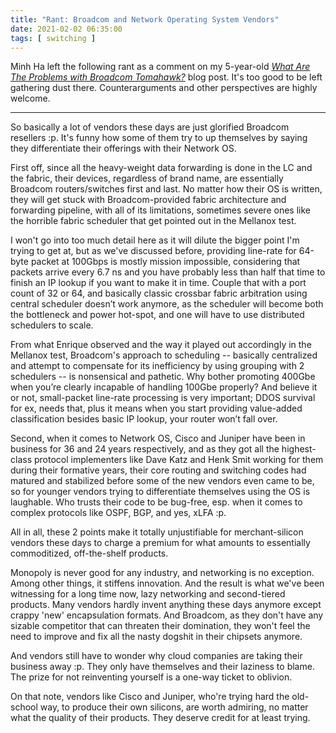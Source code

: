 ```yaml
---
title: "Rant: Broadcom and Network Operating System Vendors"
date: 2021-02-02 06:35:00
tags: [ switching ]
---
```

Minh Ha left the following rant as a comment on my 5-year-old _[What Are The Problems with Broadcom Tomahawk?](/2016/05/what-are-problems-with-broadcom/)_ blog post. It's too good to be left gathering dust there. Counterarguments and other perspectives are highly welcome.

---

So basically a lot of vendors these days are just glorified Broadcom resellers :p. It's funny how some of them try to up themselves by saying they differentiate their offerings with their Network OS. 
<!--more-->
First off, since all the heavy-weight data forwarding is done in the LC and the fabric, their devices, regardless of brand name, are essentially Broadcom routers/switches first and last. No matter how their OS is written, they will get stuck with Broadcom-provided fabric architecture and forwarding pipeline, with all of its limitations, sometimes severe ones like the horrible fabric scheduler that get pointed out in the Mellanox test.

I won't go into too much detail here as it will dilute the bigger point I'm trying to get at, but as we've discussed before, providing line-rate for 64-byte packet at 100Gbps is mostly mission impossible, considering that packets arrive every 6.7 ns and you have probably less than half that time to finish an IP lookup if you want to make it in time. Couple that with a port count of 32 or 64, and basically classic crossbar fabric arbitration using central scheduler doesn’t work anymore, as the scheduler will become both the bottleneck and power hot-spot, and one will have to use distributed schedulers to scale. 

From what Enrique observed and the way it played out accordingly in the Mellanox test, Broadcom's approach to scheduling -- basically centralized and attempt to compensate for its inefficiency by using grouping with 2 schedulers -- is nonsensical and pathetic. Why bother promoting 400Gbe when you’re clearly incapable of handling 100Gbe properly? And believe it or not, small-packet line-rate processing is very important; DDOS survival for ex, needs that, plus it means when you start providing value-added classification besides basic IP lookup, your router won’t fall over.

Second, when it comes to Network OS, Cisco and Juniper have been in business for 36 and 24 years respectively, and as they got all the highest-class protocol implementers like Dave Katz and Henk Smit working for them during their formative years, their core routing and switching codes had matured and stabilized before some of the new vendors even came to be, so for younger vendors trying to differentiate themselves using the OS is laughable. Who trusts their code to be bug-free, esp. when it comes to complex protocols like OSPF, BGP, and yes, xLFA :p.

All in all, these 2 points make it totally unjustifiable for merchant-silicon vendors these days to charge a premium for what amounts to essentially commoditized, off-the-shelf products.

Monopoly is never good for any industry, and networking is no exception. Among other things, it stiffens innovation. And the result is what we've been witnessing for a long time now, lazy networking and second-tiered products. Many vendors hardly invent anything these days anymore except crappy 'new' encapsulation formats. And Broadcom, as they don't have any sizable competitor that can threaten their domination, they won't feel the need to improve and fix all the nasty dogshit in their chipsets anymore.

And vendors still have to wonder why cloud companies are taking their business away :p. They only have themselves and their laziness to blame. The prize for not reinventing yourself is a one-way ticket to oblivion.

On that note, vendors like Cisco and Juniper, who're trying hard the old-school way, to produce their own silicons, are worth admiring, no matter what the quality of their products. They deserve credit for at least trying.